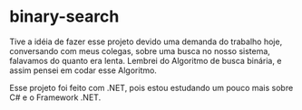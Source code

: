 # binary-search

Tive a idéia de fazer esse projeto devido uma demanda do trabalho hoje, conversando com meus colegas, sobre uma busca no nosso sistema, falavamos do quanto era lenta.
Lembrei do Algoritmo de busca binária, e assim pensei em codar esse Algoritmo. 

Esse projeto foi feito com .NET, pois estou estudando um pouco mais sobre C# e o Framework .NET.  
